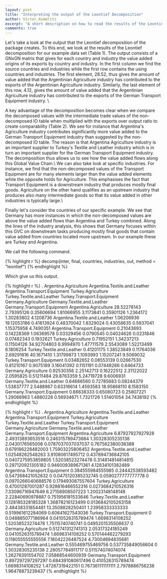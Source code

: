 ```yaml
---
layout: post
title: "Interpreting the output of the Leontief Decomposition"
author: Victor_Kummritz
excerpt: "A short description on how to read the results of the Leontief decomposition and its advanatges."
comments: true
---
```


Let's take a look at the output that the Leontief decomposition of the package creates. To this end, we look at the results of the Leontief decomposition for our example data set (Table 1). The output consists of a GNxGN matrix that gives for each country and industry the value added origins of its exports by country and industry. In the first column we find the source countries and industries while the first row contains the using countries and industries. The first element, 28.52, thus gives the amount of value added that the Argentinian Agriculture industry has contributed to the exports of the Argentinian Agriculture industry. Similarly, the last element of this row, 4.12, gives the amount of value added that the Argentinian Agriculture industry has contributed to the exports of the German Transport Equipment industry. \\

A key advantage of the decomposition becomes clear when we compare the decomposed values with the intermediate trade values of the non-decomposed IO table when multiplied with the exports over output ratio to create comparability (Table 2). We see for instance that Argentina's Agriculture industry contributes significantly more value added to the German Transport Equipment industry than suggested by the non-decomposed IO table. The reason is that Argentina Agriculture industry is an important supplier to Turkey's Textile and Leather industry which is in turn an important supplier for the German Transport Equipment industry. The decomposition thus allows us to see how the value added flows along this Global Value Chain.\\
We can also take look at specific industries. For instance, we find that the non-decomposed values of the Transport Equipment are for many elements larger than the value added elements while the opposite holds for Agriculture. This emphasises the fact that Transport Equipment is a downstream industry that produces mostly final goods. Agriculture on the other hand qualifies as an upstream industry that produces also many intermediate goods so that its value added in other industries is typically large.\\

Finally let's consider the countries of our specific example. We see that Germany has more instances in which the non-decomposed values are above the value added flows than Argentina and Turkey combined. Along the lines of the industry analysis, this shows that Germany focuses within this GVC on downstream tasks producing mostly final goods that contain value added from countries located more upstream. In our example these are Turkey and Argentina.

We call the following command.

{% highlight r %}
decomp(inter,
       final,
       countries,
       industries,
       out,
       method = "leontief")
{% endhighlight %}

Which give us this output.

{% highlight r %}
.                             Argentina.Agriculture Argentina.Textile.and.Leather Argentina.Transport.Equipment Turkey.Agriculture Turkey.Textile.and.Leather Turkey.Transport.Equipment Germany.Agriculture Germany.Textile.and.Leather Germany.Transport.Equipment
Argentina.Agriculture                   28.52278143                    2.79395126                    0.35606694         1.81066955                  3.1173841                 0.35901126           1.2364172                  1.30283802                   4.1208736
Argentina.Textile.and.Leather            1.06206936                   19.12053186                    0.41813924         0.48370042                  1.8329024                 0.43058635           0.5937041                  1.15375958                   4.7490351
Argentina.Transport.Equipment            0.21043693                    0.14228369                    1.06369578         0.03329456                  0.0790545                 0.04024626           0.0231846                  0.07482343                   0.1932621
Turkey.Agriculture                       0.71952151                    1.34237213                    0.11504126        34.92704803                  6.9994970                 1.47711579           2.5543089                  1.52213499                   6.1806254
Turkey.Textile.and.Leather               0.41201175                    1.38523849                    0.11764036         2.69291816                 40.1671410                 1.31799873           1.1093993                  1.15207241                   9.5069032
Turkey.Transport.Equipment               0.03482652                    0.08553139                    0.02667530         0.81210167                  0.9075189                 3.16041392           0.1151191                  0.07448266                   0.6464733
Germany.Agriculture                      0.92530356                    2.25142713                    0.16222512         2.31122022                  2.0595825                 0.51211484          29.8763359                  5.24719728                   9.6006931
Germany.Textile.and.Leather              0.64666560                    0.72785683                    0.08244379         1.53837777                  2.5488967                 0.63316614           1.4593583                 18.95868110                   8.1583150
Germany.Transport.Equipment              0.66638333                    0.65080723                    0.25807221         1.29066963                  1.4880228                 0.56934671           1.7321726                  1.51401054                  34.7438192
{% endhighlight %}

{% highlight r %}
.          		      Argentina.Agriculture  Argentina.Textile.and.Leather  Argentina.Transport.Equipment  Turkey.Agriculture  Turkey.Textile.and.Leather  Turkey.Transport.Equipment  Germany.Agriculture  Germany.Textile.and.Leather   Germany.Transport.Equipment
Argentina.Agriculture              6.87927927927928               2.49313893653516              0.246315789473684    1.30328305235138             2.0430176565008          0.0787037037037037    0.767562380038388            0.679186228482003                1.75903225806452
Argentina.Textile.and.Leather      1.02548262548263               3.91080617495712              0.437894736842105  0.0407275953859805            1.52038523274478           0.314814814814815    0.297120921305182            0.946009389671361                4.12834101382489
Argentina.Transport.Equipment     0.384555984555985               0.24442538593482              0.547368421052632                   0          0.0475120385232745          0.0590277777777778                    0           0.0970266040688576                0.179493087557604
Turkey.Agriculture                 0.47001287001287              0.928816466552316             0.0273684210526316    7.33096716947649            6.27158908507223            1.20023148148148     2.22840690978887            0.751956181533646
Turkey.Textile.and.Leather        0.128185328185328               1.36878216123499             0.0136842105263158    2.48438331854481            13.3508828250401            1.23958333333333    0.519961612284069             0.60641627543036
Turkey.Transport.Equipment                        0              0.048885077186964             0.0410526315789474     1.6698314108252            1.52038523274478            1.75115740740741   0.0495201535508637                            0
Germany.Agriculture               0.512741312741313               2.05317324185249             0.0410526315789474     1.6698314108252           0.570144462279293           0.118055555555556     7.18042226487524             4.73004694835681
Germany.Textile.and.Leather       0.555469755469756              0.537735849056604                              0    1.30328305235138            2.28057784911717           0.511574074074074     1.26276391554702             7.05868544600939
Germany.Transport.Equipment       0.897297297297297              0.684391080617496              0.410526315789474     1.6698314108252            1.47287319422151           0.767361111111111      2.7978886756238             1.96478873239437
{% endhighlight %}

